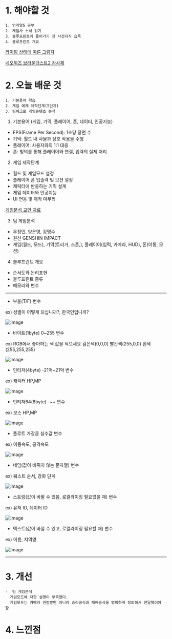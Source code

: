 # 1. 해야할 것
```
1. 언리얼5 공부
2. 게임사 소식 읽기
3. 블루프린트에 들어가기 전 사전지식 습득
4. 블루프린트 개요
```
[라이팅 상태에 따른 그림자](https://dev.epicgames.com/community/learning/courses/AdE/unreal-engine-8807c3/OLw4/unreal-engine-50f739)

[네오위즈 브라운더스트2 감사제](https://www.neowiz.com/neowiz/media/press/3036)


# 2. 오늘 배운 것

```
1. 기본용어 학습
2. 게임 예제 제작단계(5단계)
3. 팀워크로 게임콘텐츠 분석
```
1. 기본용어 (게임, 기믹, 플레이어, 폰, 데이터, 인공지능)
-  FPS(Frame Per Second): 1초당 장면 수
-  기믹: 월드 내 사물과 상호 작용을 수행
-  플레이어: 사용자와의 1:1 대응
-  폰: 빙의를 통해 플레이어와 연결, 입력의 실제 처리

2. 게임 제작단계
-  월드 및 게임모드 설정
-  플레이어 폰 입출력 및 모션 설정
-  캐릭터에 반응하는 기믹 설계
-  게임  데이터와 인공지능
-  UI 연동 및 제작 마무리

[게임분석 교안 자료](https://github.com/JM94Ent/TIL-WIL/files/12853050/01_.pdf)

3. 팀 게임분석
-  우정민, 양은영, 강명수
-  원신 GENSHIN IMPACT
-  게임(월드, 모드), 기믹(트리거, 스폰,), 플레이어(입력, 카메라, HUD), 폰(이동, 모션)

4. 블루프린트 개요
-  순서도와 논리표현
-  블루프린트 종류
-  메모리와 변수
****
-  부울(T/F) 변수
  
  ex) 성별이 어떻게 되십니까?, 한국인입니까?

![image](https://github.com/JM94Ent/TIL-WIL/assets/143363550/309b9b1c-3166-4318-838d-348a3b935822)

-  바이트(1byte) 0~255 변수
  
  ex) RGB에서 좋아하는 색 값을 적으세요 검은색(0,0,0) 빨간색(255,0,0) 흰색(255,255,255)

![image](https://github.com/JM94Ent/TIL-WIL/assets/143363550/bfd543fe-594c-4a55-bf20-17d656b07812)

-  인티저(4byte) -21억~21억 변수
  
  ex) 캐릭터 HP,MP

![image](https://github.com/JM94Ent/TIL-WIL/assets/143363550/c9bfe64f-450e-44ac-8e54-e74c309ddd03)

-  인티저64(8byte) -~+ 변수

  ex) 보스 HP,MP

![image](https://github.com/JM94Ent/TIL-WIL/assets/143363550/653544f9-7882-4f08-b4b9-77ed5865fdb6)

-  플로트 가장큼 실수값 변수

  ex) 이동속도, 공격속도

![image](https://github.com/JM94Ent/TIL-WIL/assets/143363550/eebb8010-f466-47e2-b50e-e0621f627d27)

-  네임(값이 바뀌지 않는 문자열) 변수

  ex) 퀘스트 순서, 강화 단계

![image](https://github.com/JM94Ent/TIL-WIL/assets/143363550/041c3ee1-3de9-40b7-8ea1-9e139fee0036)

-  스트링(값이 바뀔 수 있음, 로컬라이징 필요없을 때) 변수

  ex) 유저 ID, 데이터 ID

![image](https://github.com/JM94Ent/TIL-WIL/assets/143363550/22f06359-987c-4df2-944e-989fdcff7a32)

-  텍스트(값이 바뀔 수 있고, 로컬라이징 필요할 때) 변수 

  ex) 이름, 지역명

![image](https://github.com/JM94Ent/TIL-WIL/assets/143363550/330211b3-9060-4858-83d8-0aca05f811a2)

****


# 3. 개선
```
-  팀 게임분석
  게임모드에 대한 설명이 부족했다.
  게임모드는 카메라 관점뿐만 아니라 승리공식과 패배공식을 명확하게 정의해서 전달했어야 함

```

# 4. 느낀점
```

```

